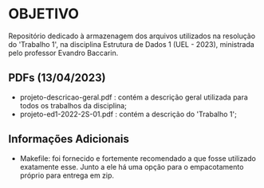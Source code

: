 # OBJETIVO
Repositório dedicado à armazenagem dos arquivos utilizados na resolução do 'Trabalho 1', na disciplina Estrutura de Dados 1 (UEL - 2023), ministrada pelo professor Evandro Baccarin.
## PDFs (13/04/2023)
 - projeto-descricao-geral.pdf : contém a descrição geral utilizada para todos os trabalhos da disciplina;
 - projeto-ed1-2022-2S-01.pdf : contém a descrição do 'Trabalho 1';

## Informações Adicionais
- Makefile: foi fornecido e fortemente recomendado a que fosse utilizado exatamente esse. Junto a ele há uma opção para o empacotamento próprio para entrega em zip.